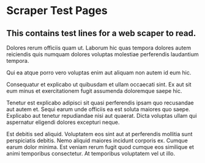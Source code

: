 # Scraper Test Pages
## This contains test lines for a web scaper to read.

Dolores rerum officiis quam ut. Laborum hic quas tempora dolores autem reiciendis quis numquam dolores voluptas molestiae perferendis laudantium tempora. 

Qui ea atque porro vero voluptas enim aut aliquam non autem id eum hic. 

Consequatur et explicabo ut quibusdam et ullam occaecati sint. Ex aut sit eum minus et exercitationem fugit assumenda doloremque saepe hic.

Tenetur est explicabo adipisci sit quasi perferendis ipsam quo recusandae aut autem et. Sequi earum unde officiis ea est soluta maiores quo saepe. Explicabo aut tenetur repudiandae nisi aut quaerat. Dicta voluptas ullam qui aspernatur eligendi dolores excepturi neque. 

Est debitis sed aliquid. Voluptatem eos sint aut at perferendis mollitia sunt perspiciatis debitis. Nemo aliquid maiores incidunt corporis ex. Cumque earum dolor minima. Est veniam rerum fugit quod cumque eos similique et animi temporibus consectetur. At temporibus voluptatem vel ut illo.
